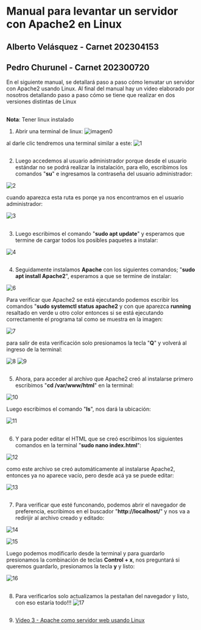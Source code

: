 # Manual para levantar un servidor con Apache2 en Linux
## Alberto Velásquez - Carnet 202304153
## Pedro Churunel - Carnet 202300720

En el siguiente manual, se detallará paso a paso cómo lenvatar un servidor con Apache2 usando Linux.
Al final del manual hay un video elaborado por nosotros detallando paso a paso cómo se tiene que realizar en dos versiones distintas de Linux


##
**Nota**: Tener linux instalado

1) Abrir una terminal de linux: 
![imagen0](/Informe3_SistemasOperativos/imagenes/0.png)

al darle clic tendremos una terminal similar a este:
![1](/Informe3_SistemasOperativos/imagenes/1.png)

##
2) Luego accedemos al usuario administrador porque desde el usuario estándar no se podrá realizar la instalación, para ello, escribimos los comandos "**su**" e ingresamos la contraseña del usuario administrador:

![2](/Informe3_SistemasOperativos/imagenes/2.png)

cuando aparezca esta ruta es porqe ya nos encontramos en el usuario administrador:

![3](/Informe3_SistemasOperativos/imagenes/3.png)
##
3) Luego escribimos el comando "**sudo apt update**" y esperamos que termine de cargar todos los posibles paquetes a instalar:

![4](/Informe3_SistemasOperativos/imagenes/4.png)

##

4) Seguidamente instalamos **Apache** con los siguientes comandos; "**sudo apt install Apache2**", esperamos a que se termine de instalar:

![6](/Informe3_SistemasOperativos/imagenes/6.png)

Para verificar que Apache2 se está ejecutando podemos escribir los comandos "**sudo systemctl status apache2** y con que aparezca **running** resaltado en verde u otro color entonces si se está ejecutando correctamente el programa tal como se muestra en la imagen: 

![7](/Informe3_SistemasOperativos/imagenes/7.png)

para salir de esta verificación solo presionamos la tecla "**Q**" y volverá al ingreso de la terminal: 

![8](/Informe3_SistemasOperativos/imagenes/8.png)
![9](/Informe3_SistemasOperativos/imagenes/9.png)

##

5) Ahora, para acceder al archivo que Apache2 creó al instalarse primero escribimos "**cd /var/www/html**" en la terminal:

![10](/Informe3_SistemasOperativos/imagenes/10.png)

Luego escribimos el comando "**ls**", nos dará la ubicación: 

![11](/Informe3_SistemasOperativos/imagenes/11.png)

##

6) Y para poder editar el HTML que se creó escribimos los siguientes comandos en la terminal "**sudo nano index.html**":

![12](/Informe3_SistemasOperativos/imagenes/12.png)

como este archivo se creó automáticamente al instalarse Apache2, entonces ya no aparece vacío, pero desde acá ya se puede editar: 

![13](/Informe3_SistemasOperativos/imagenes/13.png)

##

7) Para verificar que esté funconando, podemos abrir el navegador de preferencia, escribimos en el buscador "**http://localhost/**" y nos va a redirijir al archivo creado y editado:

![14](/Informe3_SistemasOperativos/imagenes/14.png)

![15](/Informe3_SistemasOperativos/imagenes/15.png)

Luego podemos modificarlo desde la terminal y para guardarlo presionamos la combinación de teclas **Control + x**, nos preguntará si queremos guardarlo, presionamos la tecla **y** y listo:

![16](/Informe3_SistemasOperativos/imagenes/16.png)

##

8) Para verificarlos solo actualizamos la pestañan del navegador y listo, con eso estaría todo!!!
![17](/Informe3_SistemasOperativos/imagenes/17.png)

##

9) [Video 3 - Apache como servidor web usando Linux](https://youtu.be/Z348Y20zPZU)

